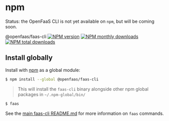 # npm

Status: the OpenFaaS CLI is not yet available on `npm`, but will be coming soon.

@openfaas/faas-cli [![NPM version](https://img.shields.io/npm/v/@openfaas/faas-cli.svg?style=flat)](https://www.npmjs.com/package/@openfaas/faas-cli) [![NPM monthly downloads](https://img.shields.io/npm/dm/@openfaas/faas-cli.svg?style=flat)](https://npmjs.org/package/@openfaas/faas-cli) [![NPM total downloads](https://img.shields.io/npm/dt/@openfaas/faas-cli.svg?style=flat)](https://npmjs.org/package/@openfaas/faas-cli)

## Install globally

Install with [npm](https://www.npmjs.com/) as a global module:

```sh
$ npm install --global @openfaas/faas-cli
```

> This will install the `faas-cli` binary alongside other npm global packages in `~/.npm-global/bin/`

```sh
$ faas
```

See the [main faas-cli README.md](../README.md) for more information on `faas` commands.
